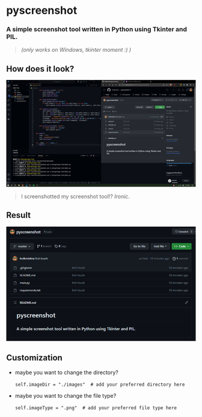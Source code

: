 # pyscreenshot

### A simple screenshot tool written in Python using Tkinter and PIL.

<!-- italic -->
>*(only works on Windows, tkinter moment :) )*

## How does it look?

![kek](images/kek.png)

>I screenshotted my screenshot tool!? *Ironic*.

## Result

![sample](images/2023-09-13_20-06-20.png)

## Customization

* maybe you want to change the directory?

    `self.imageDir = "./images"  # add your preferred directory here`

* maybe you want to change the file type?
    
    `self.imageType = ".png"  # add your preferred file type here`
